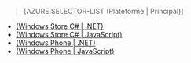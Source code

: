 ﻿> [AZURE.SELECTOR-LIST (Plateforme | Principal)]
- [(Windows Store C# | .NET)](mobile-services-dotnet-backend-windows-store-dotnet-upload-data-blob-storage.md)
- [(Windows Store C# | JavaScript)](mobile-services-windows-store-dotnet-upload-data-blob-storage.md)
- [(Windows Phone | .NET)](mobile-services-dotnet-backend-windows-phone-upload-data-blob-storage.md)
- [(Windows Phone | JavaScript)](mobile-services-windows-phone-upload-data-blob-storage.md)


<!--HONumber=42-->
